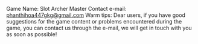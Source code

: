 Game Name: Slot Archer Master
Contact e-mail: phanthihoa447gkg@gmail.com
Warm tips: Dear users, if you have good suggestions for the game content or problems encountered during the game, you can contact us through the e-mail, we will get in touch with you as soon as possible!



